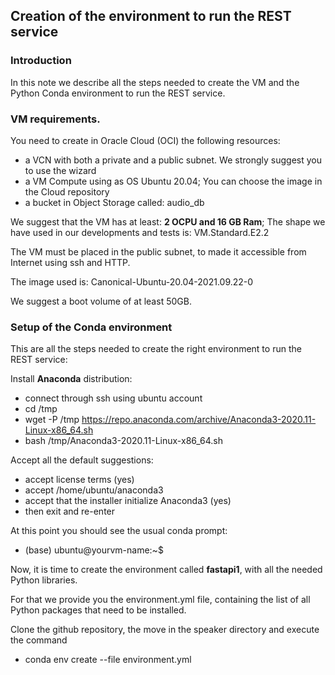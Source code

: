 ## Creation of the environment to run the REST service

### Introduction
In this note we describe all the steps needed to create the VM and the Python Conda environment to run the REST service.

### VM requirements.
You need to create in Oracle Cloud (OCI) the following resources:
* a VCN with both a private and a public subnet. We strongly suggest you to use the wizard
* a VM Compute using as OS Ubuntu 20.04; You can choose the image in the Cloud repository
* a bucket in Object Storage called: audio_db

We suggest that the VM has at least: **2 OCPU and 16 GB Ram**; The shape we have used in our developments and tests is: VM.Standard.E2.2

The VM must be placed in the public subnet, to made it accessible from Internet using ssh and HTTP.

The image used is: Canonical-Ubuntu-20.04-2021.09.22-0

We suggest a boot volume of at least 50GB.

### Setup of the Conda environment
This are all the steps needed to create the right environment to run the REST service:

Install **Anaconda** distribution:
* connect through ssh using ubuntu account
* cd /tmp
* wget -P /tmp https://repo.anaconda.com/archive/Anaconda3-2020.11-Linux-x86_64.sh
* bash /tmp/Anaconda3-2020.11-Linux-x86_64.sh

Accept all the default suggestions:
* accept license terms (yes)
* accept /home/ubuntu/anaconda3
* accept that the installer initialize Anaconda3 (yes)
* then exit and re-enter

At this point you should see the usual conda prompt:

* (base) ubuntu@yourvm-name:~$ 

Now, it is time to create the environment called **fastapi1**, with all the needed Python libraries.

For that we provide you the environment.yml file, containing the list of all Python packages that need to be installed.

Clone the github repository, the move in the speaker directory and execute the command

* conda env create --file environment.yml


